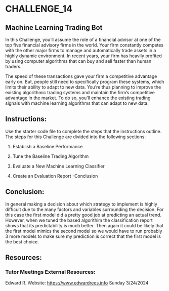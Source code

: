 # CHALLENGE_14

## Machine Learning Trading Bot
In this Challenge, you’ll assume the role of a financial advisor at one of the top five financial advisory firms in the world. Your firm constantly competes with the other major firms to manage and automatically trade assets in a highly dynamic environment. In recent years, your firm has heavily profited by using computer algorithms that can buy and sell faster than human traders.

The speed of these transactions gave your firm a competitive advantage early on. But, people still need to specifically program these systems, which limits their ability to adapt to new data. You’re thus planning to improve the existing algorithmic trading systems and maintain the firm’s competitive advantage in the market. To do so, you’ll enhance the existing trading signals with machine learning algorithms that can adapt to new data.

## Instructions:
Use the starter code file to complete the steps that the instructions outline. The steps for this Challenge are divided into the following sections:

1. Establish a Baseline Performance

2. Tune the Baseline Trading Algorithm

3. Evaluate a New Machine Learning Classifier

4. Create an Evaluation Report
   -Conclusion

## Conclusion:
In general making a decision about which strategy to implement is highly difficult due to the many factors and variables surrounding the decision. For this case the first model did a pretty good job at predicting an actual trend. However, when we tuned the based algorithim the classification report shows that its predictability is much better. Then again it could be likely that the first model mimics the second model so we would have to run probably 3 more models to make sure my prediction is correct that the first model is the best choice.

## Resources:
### Tutor Meetings External Resources:
Edward R. Website: https://www.edwardrees.info Sunday 3/24/2024
